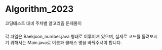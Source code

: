 # Algorithm_2023
코딩테스트 대비 주차별 알고리즘 문제풀이

###
각 파일은 Baekjoon_number.java 형태로 이루어져 있으며, 
실제로 코드를 돌려보시기 위해서는 Main.java로 이름과 클래스 명을 바꿔주셔야 합니다.
